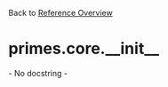 
Back to [Reference Overview](https://github.com/pyrustic/primes/blob/master/docs/reference)

# primes.core.\_\_init\_\_

\- No docstring \-

<br>


```python

```

